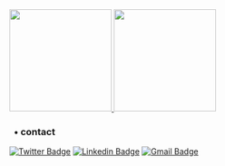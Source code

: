 <a href="https://github.com/Xenslayer">
  <img height="180em" src="https://github-readme-stats.vercel.app/api?username=xenslayer&show_icons=true&count_private=true&theme=radical" />
  <img height="180em" src="https://github-readme-stats.vercel.app/api/top-langs/?username=Xenslayer&theme=radical&layout=compact" />
</a>
<br>
<h3> &nbsp; • contact</h3>

[![Twitter Badge](https://img.shields.io/badge/-@xenslayer-1ca0f1?style=flat-square&labelColor=1ca0f1&logo=twitter&logoColor=white&link=https://twitter.com/xenslayer)](https://twitter.com/xenslayer) [![Linkedin Badge](https://img.shields.io/badge/-kiranPaudel-blue?style=flat-square&logo=Linkedin&logoColor=white&link=https://www.linkedin.com/in/kiran-poudel-4849891b1/)](https://www.linkedin.com/in/kiran-poudel-4849891b1/)
[![Gmail Badge](https://img.shields.io/badge/-kiranpaudel1892@gmail.com-c14438?style=flat-square&logo=Gmail&logoColor=white&link=mailto:kiranpaudel1892@gmail.com)](mailto:kiranpaudel1892@gmail.com)
<!---
xenSlayer/xenSlayer is a ✨ special ✨ repository because its `README.md` (this file) appears on your GitHub profile.
You can click the Preview link to take a look at your changes.
--->
